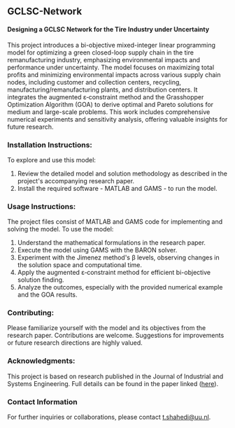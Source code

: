 ## GCLSC-Network
#### Designing a GCLSC Network for the Tire Industry under Uncertainty
This project introduces a bi-objective mixed-integer linear programming model for optimizing a green closed-loop supply chain in the tire remanufacturing industry, emphasizing environmental impacts and performance under uncertainty. The model focuses on maximizing total profits and minimizing environmental impacts across various supply chain nodes, including customer and collection centers, recycling, manufacturing/remanufacturing plants, and distribution centers. It integrates the augmented ε‑constraint method and the Grasshopper Optimization Algorithm (GOA) to derive optimal and Pareto solutions for medium and large-scale problems. This work includes comprehensive numerical experiments and sensitivity analysis, offering valuable insights for future research.

### Installation Instructions:
To explore and use this model:
1. Review the detailed model and solution methodology as described in the project's accompanying research paper.
2. Install the required software - MATLAB and GAMS - to run the model.

### Usage Instructions:
The project files consist of MATLAB and GAMS code for implementing and solving the model. To use the model:
1. Understand the mathematical formulations in the research paper.
2. Execute the model using GAMS with the BARON solver.
3. Experiment with the Jimenez method's β levels, observing changes in the solution space and computational time.
4. Apply the augmented ε‑constraint method for efficient bi-objective solution finding.
5. Analyze the outcomes, especially with the provided numerical example and the GOA results.

### Contributing:
Please familiarize yourself with the model and its objectives from the research paper. Contributions are welcome. Suggestions for improvements or future research directions are highly valued. 

### Acknowledgments:
This project is based on research published in the Journal of Industrial and Systems Engineering. Full details can be found in the paper linked ([here](https://www.jise.ir/article_136455_f58d8a5e5ab96b309f422042c70cd112.pdf)).
### Contact Information
For further inquiries or collaborations, please contact t.shahedi@uu.nl.
